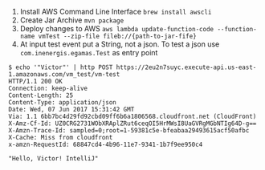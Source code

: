 1. Install AWS Command Line Interface `brew install awscli`
2. Create Jar Archive `mvn package`
3. Deploy changes to AWS `aws lambda update-function-code --function-name vmTest --zip-file fileb://{path-to-jar-fife}`
4. At input test event put a String, not a json. To test a json use `com.inenergis.egamas.Test` as entry point
```
$ echo '"Victor"' | http POST https://2eu2n7suyc.execute-api.us-east-1.amazonaws.com/vm_test/vm-test
HTTP/1.1 200 OK
Connection: keep-alive
Content-Length: 25
Content-Type: application/json
Date: Wed, 07 Jun 2017 15:31:42 GMT
Via: 1.1 6bb7bc4d29fd92cbd09ff6b6a1806568.cloudfront.net (CloudFront)
X-Amz-Cf-Id: UZ0CRG2731WObXRAplZRut6ceqOI5HrMWsI8UaGVRgMGbNTIg64D-g==
X-Amzn-Trace-Id: sampled=0;root=1-59381c5e-bfeabaa29493615acf50afbc
X-Cache: Miss from cloudfront
x-amzn-RequestId: 68847cd4-4b96-11e7-9341-1b7f9ee950c4

"Hello, Victor! IntelliJ"
```